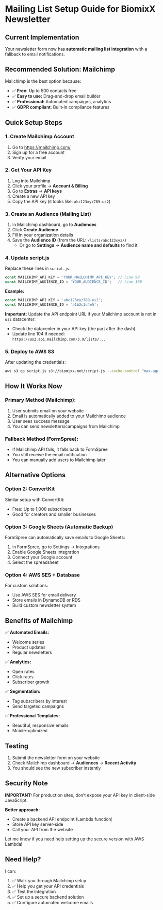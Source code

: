 # Mailing List Setup Guide for BiomixX Newsletter

## Current Implementation

Your newsletter form now has **automatic mailing list integration** with a fallback to email notifications.

## Recommended Solution: Mailchimp

Mailchimp is the best option because:
- ✅ **Free:** Up to 500 contacts free
- ✅ **Easy to use:** Drag-and-drop email builder
- ✅ **Professional:** Automated campaigns, analytics
- ✅ **GDPR compliant:** Built-in compliance features

## Quick Setup Steps

### 1. Create Mailchimp Account
1. Go to https://mailchimp.com/
2. Sign up for a free account
3. Verify your email

### 2. Get Your API Key
1. Log into Mailchimp
2. Click your profile → **Account & Billing**
3. Go to **Extras** → **API keys**
4. Create a new API key
5. Copy the API key (it looks like: `abc123xyz789-us2`)

### 3. Create an Audience (Mailing List)
1. In Mailchimp dashboard, go to **Audiences**
2. Click **Create Audience**
3. Fill in your organization details
4. Save the **Audience ID** (from the URL: `/lists/abc123xyz/`)
   - Or go to **Settings** → **Audience name and defaults** to find it

### 4. Update script.js

Replace these lines in `script.js`:

```javascript
const MAILCHIMP_API_KEY = 'YOUR_MAILCHIMP_API_KEY'; // Line 99
const MAILCHIMP_AUDIENCE_ID = 'YOUR_AUDIENCE_ID';   // Line 100
```

**Example:**
```javascript
const MAILCHIMP_API_KEY = 'abc123xyz789-us2';
const MAILCHIMP_AUDIENCE_ID = 'a1b2c3d4e5';
```

**Important:** Update the API endpoint URL if your Mailchimp account is not in `us2` datacenter:
- Check the datacenter in your API key (the part after the dash)
- Update line 104 if needed: `https://us2.api.mailchimp.com/3.0/lists/...`

### 5. Deploy to AWS S3

After updating the credentials:
```bash
aws s3 cp script.js s3://biomixx.net/script.js --cache-control "max-age=0,no-cache,no-store,must-revalidate" --content-type "text/javascript"
```

## How It Works Now

### Primary Method (Mailchimp):
1. User submits email on your website
2. Email is automatically added to your Mailchimp audience
3. User sees success message
4. You can send newsletters/campaigns from Mailchimp

### Fallback Method (FormSpree):
- If Mailchimp API fails, it falls back to FormSpree
- You still receive the email notification
- You can manually add users to Mailchimp later

## Alternative Options

### Option 2: ConvertKit
Similar setup with ConvertKit:
- Free: Up to 1,000 subscribers
- Good for creators and smaller businesses

### Option 3: Google Sheets (Automatic Backup)
FormSpree can automatically save emails to Google Sheets:
1. In FormSpree, go to Settings → Integrations
2. Enable Google Sheets integration
3. Connect your Google account
4. Select the spreadsheet

### Option 4: AWS SES + Database
For custom solutions:
- Use AWS SES for email delivery
- Store emails in DynamoDB or RDS
- Build custom newsletter system

## Benefits of Mailchimp

✅ **Automated Emails:**
- Welcome series
- Product updates
- Regular newsletters

✅ **Analytics:**
- Open rates
- Click rates
- Subscriber growth

✅ **Segmentation:**
- Tag subscribers by interest
- Send targeted campaigns

✅ **Professional Templates:**
- Beautiful, responsive emails
- Mobile-optimized

## Testing

1. Submit the newsletter form on your website
2. Check Mailchimp dashboard → **Audiences** → **Recent Activity**
3. You should see the new subscriber instantly

## Security Note

**IMPORTANT:** For production sites, don't expose your API key in client-side JavaScript.

**Better approach:**
- Create a backend API endpoint (Lambda function)
- Store API key server-side
- Call your API from the website

Let me know if you need help setting up the secure version with AWS Lambda!

## Need Help?

I can:
1. ✅ Walk you through Mailchimp setup
2. ✅ Help you get your API credentials
3. ✅ Test the integration
4. ✅ Set up a secure backend solution
5. ✅ Configure automated welcome emails

